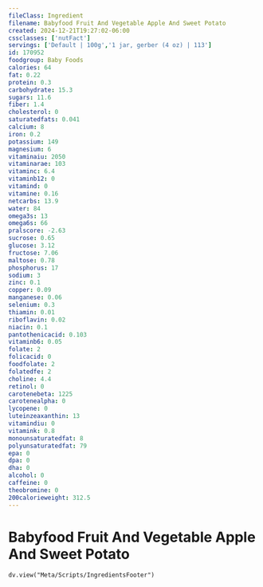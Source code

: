 ```yaml
---
fileClass: Ingredient
filename: Babyfood Fruit And Vegetable Apple And Sweet Potato
created: 2024-12-21T19:27:02-06:00
cssclasses: ['nutFact']
servings: ['Default | 100g','1 jar, gerber (4 oz) | 113']
id: 170952
foodgroup: Baby Foods
calories: 64
fat: 0.22
protein: 0.3
carbohydrate: 15.3
sugars: 11.6
fiber: 1.4
cholesterol: 0
saturatedfats: 0.041
calcium: 8
iron: 0.2
potassium: 149
magnesium: 6
vitaminaiu: 2050
vitaminarae: 103
vitaminc: 6.4
vitaminb12: 0
vitamind: 0
vitamine: 0.16
netcarbs: 13.9
water: 84
omega3s: 13
omega6s: 66
pralscore: -2.63
sucrose: 0.65
glucose: 3.12
fructose: 7.06
maltose: 0.78
phosphorus: 17
sodium: 3
zinc: 0.1
copper: 0.09
manganese: 0.06
selenium: 0.3
thiamin: 0.01
riboflavin: 0.02
niacin: 0.1
pantothenicacid: 0.103
vitaminb6: 0.05
folate: 2
folicacid: 0
foodfolate: 2
folatedfe: 2
choline: 4.4
retinol: 0
carotenebeta: 1225
carotenealpha: 0
lycopene: 0
luteinzeaxanthin: 13
vitamindiu: 0
vitamink: 0.8
monounsaturatedfat: 8
polyunsaturatedfat: 79
epa: 0
dpa: 0
dha: 0
alcohol: 0
caffeine: 0
theobromine: 0
200calorieweight: 312.5
---
```


# Babyfood Fruit And Vegetable Apple And Sweet Potato

```dataviewjs
dv.view("Meta/Scripts/IngredientsFooter")
```